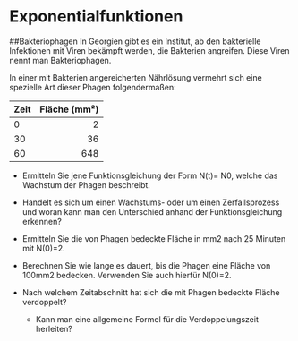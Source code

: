 Exponentialfunktionen
=====================

##Bakteriophagen
In Georgien gibt es ein Institut, ab den bakterielle Infektionen mit Viren bekämpft werden, die Bakterien angreifen. Diese Viren nennt man Bakteriophagen.

In einer mit Bakterien angereicherten Nährlösung vermehrt sich eine spezielle Art dieser Phagen folgendermaßen:

Zeit|Fläche (mm²)
----|-----------:
0   |  2
30  |  36
60  |  648

 - Ermitteln Sie jene Funktionsgleichung der Form N(t)= N0, welche das Wachstum der Phagen beschreibt.
  - Handelt es sich um einen Wachstums- oder um einen Zerfallsprozess und woran kann man den Unterschied anhand der Funktionsgleichung erkennen?

 - Ermitteln Sie die von Phagen bedeckte Fläche in mm2 nach 25 Minuten mit N(0)=2.

 - Berechnen Sie wie lange es dauert, bis die Phagen eine Fläche von 100mm2 bedecken. Verwenden Sie auch hierfür N(0)=2.

 - Nach welchem Zeitabschnitt hat sich die mit Phagen bedeckte Fläche verdoppelt?
   - Kann man eine allgemeine Formel für die Verdoppelungszeit herleiten?
